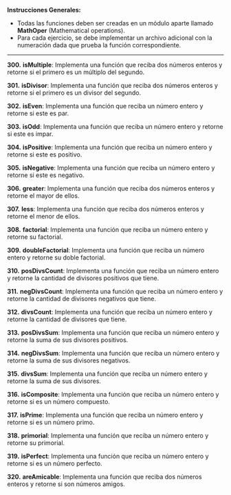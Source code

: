 **Instrucciones Generales:**

- Todas las funciones deben ser creadas en un módulo aparte llamado **MathOper** (Mathematical operations).
- Para cada ejercicio, se debe implementar un archivo adicional con la numeración dada que prueba la función correspondiente.

---

**300.** **isMultiple**: Implementa una función que reciba dos números enteros y retorne si el primero es un múltiplo del segundo.

**301.** **isDivisor**: Implementa una función que reciba dos números enteros y retorne si el primero es un divisor del segundo.

**302.** **isEven**: Implementa una función que reciba un número entero y retorne si este es par.

**303.** **isOdd**: Implementa una función que reciba un número entero y retorne si este es impar.

**304.** **isPositive**: Implementa una función que reciba un número entero y retorne si este es positivo.

**305.** **isNegative**: Implementa una función que reciba un número entero y retorne si este es negativo.

**306.** **greater**: Implementa una función que reciba dos números enteros y retorne el mayor de ellos.

**307.** **less**: Implementa una función que reciba dos números enteros y retorne el menor de ellos.

**308.** **factorial**: Implementa una función que reciba un número entero y retorne su factorial.

**309.** **doubleFactorial**: Implementa una función que reciba un número entero y retorne su doble factorial.

**310.** **posDivsCount**: Implementa una función que reciba un número entero y retorne la cantidad de divisores positivos que tiene.

**311.** **negDivsCount**: Implementa una función que reciba un número entero y retorne la cantidad de divisores negativos que tiene.

**312.** **divsCount**: Implementa una función que reciba un número entero y retorne la cantidad de divisores que tiene.

**313.** **posDivsSum**: Implementa una función que reciba un número entero y retorne la suma de sus divisores positivos.

**314.** **negDivsSum**: Implementa una función que reciba un número entero y retorne la suma de sus divisores negativos.

**315.** **divsSum**: Implementa una función que reciba un número entero y retorne la suma de sus divisores.

**316.** **isComposite**: Implementa una función que reciba un número entero y retorne si es un número compuesto.

**317.** **isPrime**: Implementa una función que reciba un número entero y retorne si es un número primo.

**318.** **primorial**: Implementa una función que reciba un número entero y retorne su primorial.

**319.** **isPerfect**: Implementa una función que reciba un número entero y retorne si es un número perfecto.

**320.** **areAmicable**: Implementa una función que reciba dos números enteros y retorne si son números amigos.
